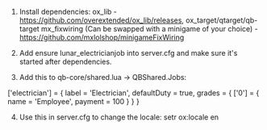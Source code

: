 1. Install dependencies:
	ox_lib - https://github.com/overextended/ox_lib/releases,
	ox_target/qtarget/qb-target
	mx_fixwiring (Can be swapped with a minigame of your choice) - https://github.com/mxlolshop/minigameFixWiring

2. Add ensure lunar_electricianjob into server.cfg and make sure it's started after dependencies.

3. Add this to qb-core/shared.lua -> QBShared.Jobs:

['electrician'] = {
	label = 'Electrician',
	defaultDuty = true,
	grades = {
		['0'] = {
			name = 'Employee',
			payment = 100
		}
	}
}

4. Use this in server.cfg to change the locale: setr ox:locale en